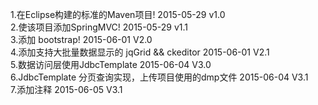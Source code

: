 1.在Eclipse构建的标准的Maven项目! 2015-05-29  v1.0  </br>
2.使该项目添加SpringMVC!  2015-05-29  v1.1  </br>
3.添加 bootstrap!                            2015-06-01  V2.0  </br>
4.添加支持大批量数据显示的 jqGrid && ckeditor                    2015-06-01  V2.1  </br>
5.数据访问层使用JdbcTemplate         2015-06-04  V3.0  </br>
6.JdbcTemplate 分页查询实现，上传项目使用的dmp文件  2015-06-04  V3.1 </br>
7.添加注释                      2015-06-05  V3.1 </br>